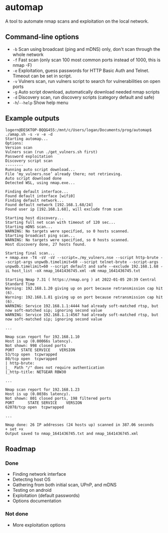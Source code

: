 # automap
A tool to automate nmap scans and exploitation on the local network.

## Command-line options
* `-b` Scan using broadcast (ping and mDNS) only, don't scan through the whole network
* `-f` Fast scan (only scan 100 most common ports instead of 1000, this is nmap -F)
* `-e` Exploitation, guess passwords for HTTP Basic Auth and Telnet. Timeout can be set in script.
* `-v` Vulners scan, run vulners script to search for vulnerabilities on open ports
* `-g` Auto script download, automatically download needed nmap scripts
* `-d` Discovery scan, run discovery scripts (category default and safe)
* `-h`/`--help` Show help menu


## Example outputs

```
logern@DESKTOP-BQQG455:/mnt/c/Users/logan/Documents/prog/automap$ ./amap.sh -s -v -e -d
Starting automap...
Options:
Version scan
Vulners scan (run ./get_vulners.sh first)
Password exploitation
Discovery script scan
--------
Running auto script download...
File ‘my_vulners.nse’ already there; not retrieving.
Auto script download done
Detected WSL, using nmap.exe...

Finding default interface...
Found default interface [wifi0]
Finding default network...
Found default network [192.168.1.68/24]
Found user ip [192.168.1.68], will exclude from scan

Starting host discovery...
Starting full net scan with timeout of 120 sec...
Starting mDNS scan...
WARNING: No targets were specified, so 0 hosts scanned.
Starting broadcast ping scan...
WARNING: No targets were specified, so 0 hosts scanned.
Host discovery done, 27 hosts found.

Starting final scan...
+ nmap.exe -T4 -sV -sV --script=./my_vulners.nse --script http-brute --script-args unpwdb.timelimit=60 --script telnet-brute --script-args unpwdb.timelimit=60 --script default and safe --exclude 192.168.1.68 -iL host_list -oX nmap_1641436745.xml -oN nmap_1641436745.txt

Starting Nmap 7.31 ( https://nmap.org ) at 2022-01-05 20:39 Central Standard Time
Warning: 192.168.1.20 giving up on port because retransmission cap hit (6).
Warning: 192.168.1.81 giving up on port because retransmission cap hit (6).
WARNING: Service 192.168.1.1:4444 had already soft-matched rtsp, but now soft-matched sip; ignoring second value
WARNING: Service 192.168.1.1:4567 had already soft-matched rtsp, but now soft-matched sip; ignoring second value

...

Nmap scan report for 192.168.1.10
Host is up (0.00066s latency).
Not shown: 998 closed ports
PORT   STATE SERVICE    VERSION
53/tcp open  tcpwrapped
80/tcp open  tcpwrapped
| http-brute:
|_  Path "/" does not require authentication
|_http-title: NETGEAR RBW30

...

Nmap scan report for 192.168.1.23
Host is up (0.0038s latency).
Not shown: 801 closed ports, 198 filtered ports
PORT      STATE SERVICE    VERSION
62078/tcp open  tcpwrapped

...

Nmap done: 26 IP addresses (24 hosts up) scanned in 387.06 seconds
+ set +x
Output saved to nmap_1641436745.txt and nmap_1641436745.xml
```

## Roadmap

### Done
- Finding network interface
- Detecting host OS
- Gathering from both initial scan, UPnP, and mDNS
- Testing on android
- Exploitation (default passwords)
- Options documentation

### Not done
- More exploitation options

